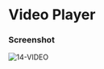 # Video Player

### Screenshot

![14-VIDEO](https://github.com/iamhoonpark/html-css-fundamentals/assets/89704967/fbf66644-4559-4b7a-b239-6dc9305ad2ab)
